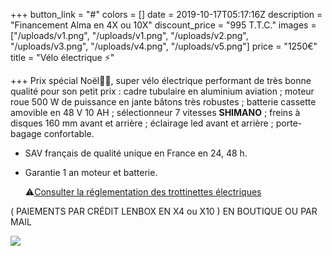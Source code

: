 +++
button_link = "#"
colors = []
date = 2019-10-17T05:17:16Z
description = "Financement Alma en 4X ou 10X"
discount_price = "995 T.T.C."
images = ["/uploads/v1.png", "/uploads/v1.png", "/uploads/v2.png", "/uploads/v3.png", "/uploads/v4.png", "/uploads/v5.png"]
price = "1250€"
title = "Vélo électrique ⚡️"

+++
Prix spécial Noël🎁🎄, super vélo électrique performant de très bonne qualité pour son petit prix : cadre tubulaire en aluminium aviation ; moteur roue 500 W de puissance en jante bâtons très robustes ; batterie cassette amovible en 48 V 10 AH ; sélectionneur 7 vitesses **SHIMANO** ; freins à disques 160 mm avant et arrière ; éclairage led avant et arrière ; porte-bagage confortable.

* SAV français de qualité unique en France en 24, 48 h.
* Garantie 1 an moteur et batterie.

  ⚠️[Consulter la réglementation des trottinettes électriques](/uploads/reglementation.pdf)

( PAIEMENTS PAR CRÉDIT LENBOX EN X4 ou X10 ) EN BOUTIQUE OU PAR MAIL

![](/uploads/sans-titre-6.png)